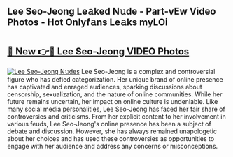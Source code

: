 ## Lee Seo-Jeong Le𝚊ked N𝚞de - Part-vEw Video Photos - Hot Onlyf𝚊ns Le𝚊ks myLOi

# <h2><a href="http://ac48696.deff.icu/?id=Lee+Seo-Jeong">🔗 New 👉🔴 Lee Seo-Jeong VIDEO Photos</a></h2>

[![Lee Seo-Jeong N𝚞des](https://i.imgur.com/rIISA9y.gif)](http://ac48696.deff.icu/?id=Lee+Seo-Jeong)
Lee Seo-Jeong is a complex and controversial figure who has defied categorization. Her unique brand of online presence has captivated and enraged audiences, sparking discussions about censorship, sexualization, and the nature of online communities. While her future remains uncertain, her impact on online culture is undeniable. Like many social media personalities, Lee Seo-Jeong has faced her fair share of controversies and criticisms. From her explicit content to her involvement in various feuds, Lee Seo-Jeong's online presence has been a subject of debate and discussion. However, she has always remained unapologetic about her choices and has used these controversies as opportunities to engage with her audience and address any concerns or misconceptions.
